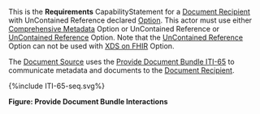 This is the **Requirements** CapabilityStatement for a [Document Recipient](2_actors_and_transactions.html#document-recipient) with UnContained Reference declared [Option](2_actors_and_transactions.html#actor-options). 
This actor must use either [Comprehensive Metadata](2_actors_and_transactions.html#comprehensive-metadata-option) Option or UnContained Reference or [UnContained Reference](2_actors_and_transactions.html#uncontained-reference-option) Option.
Note that the [UnContained Reference](2_actors_and_transactions.html#uncontained-reference-option) Option can not be used with [XDS on FHIR](2_actors_and_transactions.html#xds-on-fhir-option) Option. 

The [Document Source](2_actors_and_transactions.html#document-source) uses the [Provide Document Bundle ITI-65](ITI-65.html) to communicate metadata and documents to the [Document Recipient](2_actors_and_transactions.html#document-recipient).

<div>
{%include ITI-65-seq.svg%}
</div>

<div style="clear: left"/>

**Figure: Provide Document Bundle Interactions**




